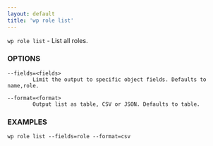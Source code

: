 ```yaml
---
layout: default
title: 'wp role list'
---
```


`wp role list` - List all roles.

### OPTIONS

	--fields=<fields>
			Limit the output to specific object fields. Defaults to name,role.

	--format=<format>
			Output list as table, CSV or JSON. Defaults to table.

### EXAMPLES

    wp role list --fields=role --format=csv


